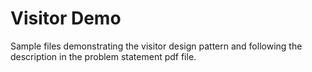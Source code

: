 # Visitor Demo
Sample files demonstrating the visitor design pattern and following the description in the problem statement pdf file.
